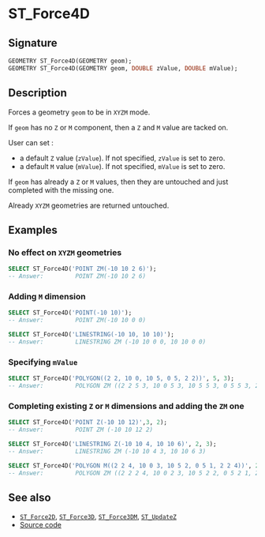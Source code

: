 # ST_Force4D

## Signature

```sql
GEOMETRY ST_Force4D(GEOMETRY geom);
GEOMETRY ST_Force4D(GEOMETRY geom, DOUBLE zValue, DOUBLE mValue);
```

## Description

Forces a geometry `geom` to be in `XYZM` mode.

If `geom` has no `Z` or `M` component, then a `Z` and `M` value are tacked on.

User can set :
* a default `Z` value (`zValue`). If not specified, `zValue` is set to zero.
* a default `M` value (`mValue`). If not specified, `mValue` is set to zero.

If `geom` has already a `Z` or `M` values, then they are untouched and just completed with the missing one. 

Already `XYZM` geometries are returned untouched.

## Examples

### No effect on `XYZM` geometries

```sql
SELECT ST_Force4D('POINT ZM(-10 10 2 6)');
-- Answer:         POINT ZM(-10 10 2 6)
```

### Adding `M` dimension
```sql
SELECT ST_Force4D('POINT(-10 10)');
-- Answer:         POINT ZM(-10 10 0 0)
```

```sql
SELECT ST_Force4D('LINESTRING(-10 10, 10 10)');
-- Answer:         LINESTRING ZM (-10 10 0 0, 10 10 0 0)
```

### Specifying `mValue`

```sql
SELECT ST_Force4D('POLYGON((2 2, 10 0, 10 5, 0 5, 2 2))', 5, 3);
-- Answer:         POLYGON ZM ((2 2 5 3, 10 0 5 3, 10 5 5 3, 0 5 5 3, 2 2 5 3))
```

### Completing existing `Z` or `M` dimensions and adding the `ZM` one

```sql
SELECT ST_Force4D('POINT Z(-10 10 12)',3, 2);
-- Answer:         POINT ZM (-10 10 12 2)

SELECT ST_Force4D('LINESTRING Z(-10 10 4, 10 10 6)', 2, 3);
-- Answer:         LINESTRING ZM (-10 10 4 3, 10 10 6 3)

SELECT ST_Force4D('POLYGON M((2 2 4, 10 0 3, 10 5 2, 0 5 1, 2 2 4))', 2, 5);
-- Answer:         POLYGON ZM ((2 2 2 4, 10 0 2 3, 10 5 2 2, 0 5 2 1, 2 2 2 4))
```

## See also

* [`ST_Force2D`](../ST_Force2D), [`ST_Force3D`](../ST_Force3D), [`ST_Force3DM`](../ST_Force3DM), [`ST_UpdateZ`](../ST_UpdateZ)
* <a href="https://github.com/orbisgis/h2gis/blob/master/h2gis-functions/src/main/java/org/h2gis/functions/spatial/convert/ST_Force4D.java" target="_blank">Source code</a>
